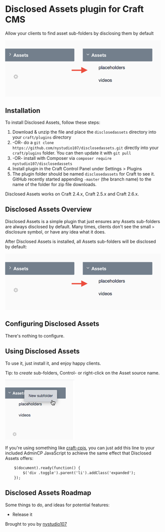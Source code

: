 # Disclosed Assets plugin for Craft CMS

Allow your clients to find asset sub-folders by disclosing them by default

![Screenshot](resources/screenshots/disclosedassets.png)

## Installation

To install Disclosed Assets, follow these steps:

1. Download & unzip the file and place the `disclosedassets` directory into your `craft/plugins` directory
2.  -OR- do a `git clone https://github.com/nystudio107/disclosedassets.git` directly into your `craft/plugins` folder.  You can then update it with `git pull`
3.  -OR- install with Composer via `composer require nystudio107/disclosedassets`
4. Install plugin in the Craft Control Panel under Settings > Plugins
5. The plugin folder should be named `disclosedassets` for Craft to see it.  GitHub recently started appending `-master` (the branch name) to the name of the folder for zip file downloads.

Disclosed Assets works on Craft 2.4.x, Craft 2.5.x and Craft 2.6.x.

## Disclosed Assets Overview

Disclosed Assets is a simple plugin that just ensures any Assets sub-folders are always disclosed by default. Many times, clients don't see the small `>` disclosure symbol, or have any idea what it does.

After Disclosed Assets is installed, all Assets sub-folders will be disclosed by default:

![Screenshot](resources/screenshots/disclosedassets.png)

## Configuring Disclosed Assets

There's nothing to configure.

## Using Disclosed Assets

To use it, just install it, and enjoy happy clients.

Tip: to *create* sub-folders, Control- or right-click on the Asset source name.

![Screenshot](resources/screenshots/subfolder-creation.png)

If you're using something like [craft-cpjs](https://github.com/lindseydiloreto/craft-cpjs), you can just add this line to your included AdminCP JavaScript to achieve the same effect that Disclosed Assets offers:

```
    $(document).ready(function() {
        $('div .toggle').parent('li').addClass('expanded');
    });

```

## Disclosed Assets Roadmap

Some things to do, and ideas for potential features:

* Release it

Brought to you by [nystudio107](https://nystudio107.com)
